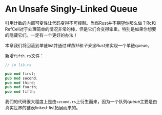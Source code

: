 # An Unsafe Singly-Linked Queue

引用计数的内部可变性让代码变得不可控制。当然Rust并不期望你那么做？Rc和RefCell对于处理简单的情况非常的棒，但是它们会变得笨重。特别是如果你想要的隐藏它们。一定有一个更好的办法！

本章我们将回滚到单链list并通过*裸指针*和*不安全Rust*来实现一个单链queue。

新增`fifth.rs`文件：

```rust
// in lib.rs

pub mod first;
pub mod second;
pub mod third;
pub mod fourth;
pub mod fifth;
```

我们的代码很大程度上是由`second.rs`上衍生而来，因为一个队列queue主要是由真实世界的链表linked-list拓展而来的。

